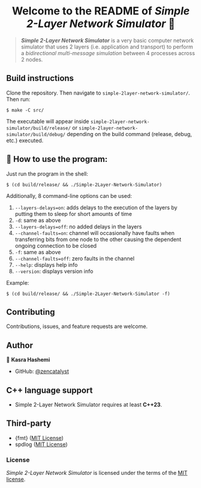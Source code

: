 <h1 align="center">Welcome to the README of <strong><em>Simple 2-Layer Network Simulator</em></strong> 👋</h1>

> ***Simple 2-Layer Network Simulator*** is a very basic computer network simulator that uses 2 layers (i.e. application and transport) to perform a *bidirectional multi-message simulation* between 4 processes across 2 nodes.<br />


## Build instructions

Clone the repository. Then navigate to `simple-2layer-network-simulator/`. Then run:

```shell
$ make -C src/
```

The executable will appear inside `simple-2layer-network-simulator/build/release/` or `simple-2layer-network-simulator/build/debug/` depending on the build command (release, debug, etc.) executed.

## 🚀 How to use the program:

Just run the program in the shell:

```shell
$ (cd build/release/ && ./Simple-2Layer-Network-Simulator)
```

Additionally, 8 command-line options can be used:

1. `--layers-delays=on`: adds delays to the execution of the layers by putting them to sleep for short amounts of time
2. `-d`: same as above
3. `--layers-delays=off`: no added delays in the layers
4. `--channel-faults=on`: channel will occasionally have faults when transferring bits from one node to the other causing the dependent ongoing connection to be closed
5. `-f`: same as above
6. `--channel-faults=off`: zero faults in the channel
7. `--help`: displays help info
8. `--version`: displays version info

Example:

```shell
$ (cd build/release/ && ./Simple-2Layer-Network-Simulator -f)
```

## Contributing

Contributions, issues, and feature requests are welcome.<br />

## Author

👤 **Kasra Hashemi**

- GitHub: [@zencatalyst](https://github.com/zencatalyst)

## C++ language support
- Simple 2-Layer Network Simulator requires at least **C++23**.

## Third-party

* {fmt} ([MIT License](https://github.com/fmtlib/fmt/blob/master/LICENSE.rst))
* spdlog ([MIT License](https://github.com/gabime/spdlog/blob/v1.x/LICENSE))

### License

*Simple 2-Layer Network Simulator* is licensed under the terms of the [MIT license](./LICENSE).
